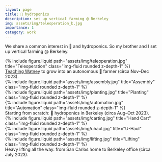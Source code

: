 ```yaml
---
layout: page
title: 🍓 hydroponics
description: set up vertical farming @ Berkeley
img: assets/img/teleoperation_b.jpg
importance: 1
category: work
---
```


We share a common interest in 🍓 and hydroponics. So my brother and I set up vertical farming @ Berkeley.

<div class="row">
    <div class="col mt-3 mt-md-0">
        {% include figure.liquid path="assets/img/teleoperation.jpg" title="Teleoperation" class="img-fluid rounded z-depth-1" %}
    </div>
</div>
<div class="caption">
    <a href="https://youtu.be/NGgXK1PzWXQ">Teaching Watney</a> to grow into an autonomous 🍓 farmer (circa Nov–Dec 2023).
</div>

<div class="row">
    <div class="col-sm mt-3 mt-md-0">
        {% include figure.liquid path="assets/img/assembly.jpg" title="Assembly" class="img-fluid rounded z-depth-1" %}
    </div>
    <div class="col-sm-3 mt-3 mt-md-0">
        {% include figure.liquid path="assets/img/planting.jpg" title="Planting" class="img-fluid rounded z-depth-1" %}
    </div>
    <div class="col-sm-3 mt-3 mt-md-0">
        {% include figure.liquid path="assets/img/automation.jpg" title="Automation" class="img-fluid rounded z-depth-1" %}
    </div>
</div>
<div class="caption">
    Starting from scratch: 🍓 hydroponics in Berkeley (circa Aug–Oct 2023).
</div>

<div class="row justify-content-sm-center">
    <div class="col-sm mt-3 mt-md-0">
        {% include figure.liquid path="assets/img/carting.jpg" title="Hand Cart" class="img-fluid rounded z-depth-1" %}
    </div>
    <div class="col-sm mt-3 mt-md-0">
        {% include figure.liquid path="assets/img/uhaul.jpg" title="U-Haul" class="img-fluid rounded z-depth-1" %}
    </div>
    <div class="col-sm mt-3 mt-md-0">
        {% include figure.liquid path="assets/img/lifting.jpg" title="Lifting" class="img-fluid rounded z-depth-1" %}
    </div>
</div>
<div class="caption">
    Heavy lifting all the way: from San Carlos home to Berkeley office (circa July 2023).
</div>
